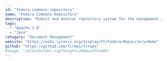 ```yaml
---
id: "fedora-commons-repository"
name: "Fedora Commons Repository"
description: "Robust and modular repository system for the management and dissemination of digital content especially suited for digital libraries and archives, both for access and preservation."
tags:
  - "Apache-2.0"
  - "Java"
category: "Document Management"
website: "https://wiki.lyrasis.org/display/FF/Fedora+Repository+Home"
github: "https://github.com/fcrepo/fcrepo"
#image: "/placeholder.svg?height=300&width=400"
---
```


